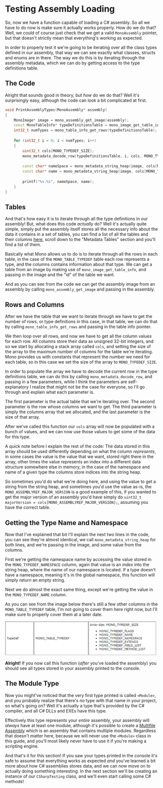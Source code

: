 # Testing Assembly Loading
So, now we have a function capable of loading a C# assembly. So all we have to do now is make sure it actually works properly. How do we do that? Well, we could of course just check that we get a valid `MonoAssembly` pointer, but that doesn't strictly mean that everything's working as expected.

In order to properly test it we're going to be iterating over all the class types defined in our assembly, that way we can see exactly what classes, structs and enums are in there. The way we do this is by iterating through the assembly metadata, which we can do by getting access to the type definitions table.

## The Code
Alright that sounds good in theory, but *how* do we do that? Well it's surprisingly easy, although the code can look a bit complicated at first.

```cpp
void PrintAssemblyTypes(MonoAssembly* assembly)
{
    MonoImage* image = mono_assembly_get_image(assembly);
    const MonoTableInfo* typeDefinitionsTable = mono_image_get_table_info(image, MONO_TABLE_TYPEDEF);
    int32_t numTypes = mono_table_info_get_rows(typeDefinitionsTable);

    for (int32_t i = 0; i < numTypes; i++)
    {
        uint32_t cols[MONO_TYPEDEF_SIZE];
        mono_metadata_decode_row(typeDefinitionsTable, i, cols, MONO_TYPEDEF_SIZE);

        const char* nameSpace = mono_metadata_string_heap(image, cols[MONO_TYPEDEF_NAMESPACE]);
        const char* name = mono_metadata_string_heap(image, cols[MONO_TYPEDEF_NAME]);

        printf("%s.%s", nameSpace, name);
    }
}
```

## Tables
And that's how easy it is to iterate through all the type definitions in our assembly! But, what does this code *actually* do? Well it's actually quite simple, simply put the assembly itself stores all the necessary info about the data it contains in a set of tables, you can find a list of all the tables and their columns [here](http://docs.go-mono.com/?link=xhtml%3adeploy%2fmono-api-metadata.html), scroll down to the "Metadata Tables" section and you'll find a list of them.

Basically what Mono allows us to do is to iterate through all the rows in each table, in the case of the `MONO_TABLE_TYPEDEF` table each row represents a type, and the columns contains information about that type. We can get a table from an image by making use of `mono_image_get_table_info`, and passing in the image and the "id" of the table we want.

And as you can see from the code we can get the assembly image from an assembly by calling `mono_assembly_get_image` and passing in the assembly.

## Rows and Columns
After we have the table that we want to iterate through we have to get the number of rows, or type definitions in this case, in that table, we can do that by calling `mono_table_info_get_rows` and passing in the table info pointer.

We then loop over all rows, and now we have to get all the column values for each row. All columns store their data as unsigned 32-bit integers, and so we start by allocating a stack array called `cols`, and setting the size of the array to the maximum number of columns for the table we're iterating. Mono provides us with constants that represent the number we need for each table, so in this case we set the size of the array to `MONO_TYPEDEF_SIZE`.

In order to populate the array we have to decode the current row in the type definitions table, we can do this by calling `mono_metadata_decode_row`, and passing in a few parameters, while I think the parameters are self-explanatory I realize that might not be the case for everyone, so I'll go through and explain what each parameter is.

The first parameter is the actual table that we're iterating over. The second parameter is the row whose columns we want to get. The third parameter is simply the columns array that we allocated, and the last parameter is the size of that array.

After we've called this function our `cols` array will now be populated with a bunch of values, and we can now use those values to get some of the data for this type.

A quick note before I explain the rest of the code: The data stored in this array should be used differently depending on what the column *represents*, in some cases the value is the value that we want, stored right there in the array, other times the value represents an index into a different data structure somewhere else in memory, in the case of the namespace and name of a given type the columns store indices into the string heap.

So sometimes you'd do what we're doing here, and using the value to get a string from the string heap, and sometimes you'd use the value as-is, the `MONO_ASSEMBLYREF_MAJOR_VERSION` is a good example of this, if you wanted to get the major version of an assembly you'd have simply do `uint32_t majorVersion = cols[MONO_ASSEMBLYREF_MAJOR_VERSION];`, assuming you have the correct table.

## Getting the Type Name and Namespace
Now that I've explained that bit I'll explain the next two lines in the code, you can see they're almost identical, we call `mono_metadata_string_heap` for both lines, and we're passing in the image, and some value from the columns.

First we're getting the namespace name by accessing the value stored in the `MONO_TYPEDEF_NAMESPACE` column, again that value is an *index* into the string heap, where the name of our namespace is located. If a type doesn't have a namespace, meaning it's in the global namespace, this function will simply return an empty string.

Next we do almost the exact same thing, except we're getting the value in the `MONO_TYPEDEF_NAME` column.

As you can see from the image below there's still a few other columns in the `MONO_TABLE_TYPEDEF` table, I'm not going to cover them here right now, but I'll make sure to properly cover them at a later date.

![TypeDefColumns](/res/typedef-columns.jpg)

**Alright!** If you now call this function (*after* you've loaded the assembly) you should see all types stored in your assembly printed to the console.

## The Module Type
Now you might've noticed that the very first type printed is called `<Module>`, and you probably realize that there's no type with that name in your project, so what's going on? Well it's actually a type that's provided by the C# compiler, and all C# DLLs and EXEs have this type.

Effectively this type represents your *entire* assembly, your assembly will *always* have at least one module, although it's possible to create a [Multifile Assembly](https://docs.microsoft.com/en-us/dotnet/framework/app-domains/multifile-assemblies) which is an assembly that contains multiple modules. Regardless that doesn't matter here, because we will never use the `<Module>` class in this guide, and you'll most likely never have to use it if you're making a scripting engine.

And that's it for this section! If you saw your types printed in the console it's safe to assume that everything works as expected *and* you've learned a bit more about how C# assemblies stores data, and we can now move on to actually doing something interesting. In the next section we'll be creating an instance of our `CSharpTesting` class, and we'll even start calling some C# methods!
